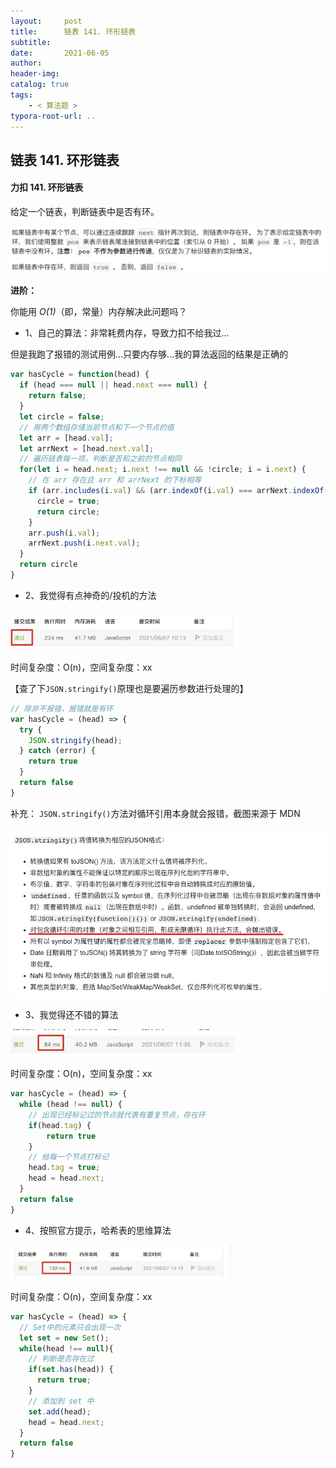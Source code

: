 ```yaml
---
layout:     post
title:      链表 141. 环形链表
subtitle:  
date:       2021-06-05
author:     
header-img: 
catalog: true
tags:
    - < 算法题 >
typora-root-url: ..
---
```


## 链表 141. 环形链表

#### 力扣  141. 环形链表

 给定一个链表，判断链表中是否有环。

![image-20210605194914137](/../img/assets_2019/image-20210605194914137.png)

**进阶：**

你能用 *O(1)*（即，常量）内存解决此问题吗？

- 1、自己的算法：非常耗费内存，导致力扣不给我过...

但是我跑了报错的测试用例...只要内存够...我的算法返回的结果是正确的

```js
var hasCycle = function(head) {
  if (head === null || head.next === null) {
    return false;
  }
  let circle = false;
  // 用两个数组存储当前节点和下一个节点的值
  let arr = [head.val];
  let arrNext = [head.next.val];
  // 遍历链表每一项，判断是否和之前的节点相同
  for(let i = head.next; i.next !== null && !circle; i = i.next) {
    // 在 arr 存在且 arr 和 arrNext 的下标相等
    if (arr.includes(i.val) && (arr.indexOf(i.val) === arrNext.indexOf(i.next.val))) {
      circle = true;
      return circle;
    }
    arr.push(i.val);
    arrNext.push(i.next.val);
  }
  return circle
}
```

- 2、我觉得有点神奇的/投机的方法

<img src="/../img/assets_2019/image-20210607101412499.png" alt="image-20210607101412499" style="zoom:35%;" />

时间复杂度：O(n)，空间复杂度：xx

【查了下`JSON.stringify()`原理也是要遍历参数进行处理的】

```js
// 除非不报错，报错就是有环
var hasCycle = (head) => {
  try {
    JSON.stringify(head);
  } catch (error) {
    return true
  }
  return false
}
```

补充： `JSON.stringify()`方法对循环引用本身就会报错，截图来源于 MDN

<img src="/../img/assets_2019/image-20210607140736619.png" alt="image-20210607140736619" style="zoom:70%;" />

- 3、我觉得还不错的算法

<img src="/../img/assets_2019/image-20210607113630229.png" alt="image-20210607113630229" style="zoom:35%;" />

时间复杂度：O(n)，空间复杂度：xx

```js
var hasCycle = (head) => {
  while (head !== null) {
    // 出现已经标记过的节点就代表有重复节点，存在环
    if(head.tag) {
    	return true
    }
    // 给每一个节点打标记
    head.tag = true;
    head = head.next;
  }
  return false
}
```

- 4、按照官方提示，哈希表的思维算法

<img src="/../img/assets_2019/image-20210607141925530.png" alt="image-20210607141925530" style="zoom:35%;" />

时间复杂度：O(n)，空间复杂度：xx

```js
var hasCycle = (head) => {
  // Set中的元素只会出现一次
  let set = new Set();
  while(head !== null){
    // 判断是否存在过
    if(set.has(head)) {
      return true;
    }
    // 添加到 set 中
    set.add(head);
    head = head.next;
  }
  return false
}
```

